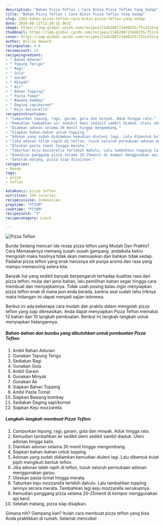 ```yaml
---
description: "Bahan Pizza Teflon | Cara Bikin Pizza Teflon Yang Sedap"
title: "Bahan Pizza Teflon | Cara Bikin Pizza Teflon Yang Sedap"
slug: 1261-bahan-pizza-teflon-cara-bikin-pizza-teflon-yang-sedap
date: 2020-08-11T12:39:15.063Z
image: https://img-global.cpcdn.com/recipes/214b286723a60255/751x532cq70/pizza-teflon-foto-resep-utama.jpg
thumbnail: https://img-global.cpcdn.com/recipes/214b286723a60255/751x532cq70/pizza-teflon-foto-resep-utama.jpg
cover: https://img-global.cpcdn.com/recipes/214b286723a60255/751x532cq70/pizza-teflon-foto-resep-utama.jpg
author: Willie Howard
ratingvalue: 4.6
reviewcount: 13
recipeingredient:
- " Bahan Adonan"
- " Tepung Terigu"
- " Ragi"
- " Gula"
- " Garam"
- " Minyak"
- " Air"
- " Bahan Topping"
- " Pasta Tomat"
- " Bawang bombay"
- " Daging sapikornet"
- " Keju mozzarella"
recipeinstructions:
- "Campurkan tepung, ragi, garam, gula dan minyak. Aduk hingga rata."
- "Kemudian tambahkan air sedikit demi sedikit sambil diaduk. Uleni adonan hingga kalis."
- "Diamkan adonan selama 30 menit hingga mengembang."
- "Siapkan bahan-bahan untuk topping."
- "Adonan yang sudah didiamkan kemudian diuleni lagi. Lalu dibentuk bulat pipih mengikuti bentuk teflon."
- "Jika adonan telah rapih di teflon, tusuk seluruh permukaan adonan menggunakan garpu."
- "Oleskan pasta tomat hingga merata."
- "Taburkan keju mozzarella terlebih dahulu. Lalu tambahkan topping lainnya secara merata. Tambahkan lagi keju mozzarella secukupnya."
- "Kemudian panggang pizza selama 20-25menit di kompor menggunakan api kecil."
- "Setelah matang, pizza siap disajikan."
categories:
- Resep
tags:
- pizza
- teflon

katakunci: pizza teflon 
nutrition: 194 calories
recipecuisine: Indonesian
preptime: "PT32M"
cooktime: "PT39M"
recipeyield: "3"
recipecategory: Lunch

---
```



![Pizza Teflon](https://img-global.cpcdn.com/recipes/214b286723a60255/751x532cq70/pizza-teflon-foto-resep-utama.jpg)

Bunda Sedang mencari ide resep pizza teflon yang Mudah Dan Praktis? Cara Memasaknya memang susah-susah gampang. andaikata keliru mengolah maka hasilnya tidak akan memuaskan dan bahkan tidak sedap. Padahal pizza teflon yang enak harusnya sih punya aroma dan rasa yang mampu memancing selera kita.



Banyak hal yang sedikit banyak berpengaruh terhadap kualitas rasa dari pizza teflon, mulai dari jenis bahan, lalu pemilihan bahan segar hingga cara membuat dan menyajikannya. Tidak usah pusing kalau ingin menyiapkan pizza teflon enak di mana pun anda berada, karena asal sudah tahu triknya maka hidangan ini dapat menjadi sajian istimewa.


Berikut ini ada beberapa cara mudah dan praktis dalam mengolah pizza teflon yang siap dikreasikan. Anda dapat menyiapkan Pizza Teflon memakai 12 bahan dan 10 langkah pembuatan. Berikut ini langkah-langkah untuk menyiapkan hidangannya.

<!--inarticleads1-->

##### Bahan-bahan dan bumbu yang dibutuhkan untuk pembuatan Pizza Teflon:

1. Ambil  Bahan Adonan
1. Gunakan  Tepung Terigu
1. Sediakan  Ragi
1. Gunakan  Gula
1. Ambil  Garam
1. Gunakan  Minyak
1. Gunakan  Air
1. Siapkan  Bahan Topping
1. Ambil  Pasta Tomat
1. Siapkan  Bawang bombay
1. Sediakan  Daging sapi/kornet
1. Siapkan  Keju mozzarella




<!--inarticleads2-->

##### Langkah-langkah membuat Pizza Teflon:

1. Campurkan tepung, ragi, garam, gula dan minyak. Aduk hingga rata.
1. Kemudian tambahkan air sedikit demi sedikit sambil diaduk. Uleni adonan hingga kalis.
1. Diamkan adonan selama 30 menit hingga mengembang.
1. Siapkan bahan-bahan untuk topping.
1. Adonan yang sudah didiamkan kemudian diuleni lagi. Lalu dibentuk bulat pipih mengikuti bentuk teflon.
1. Jika adonan telah rapih di teflon, tusuk seluruh permukaan adonan menggunakan garpu.
1. Oleskan pasta tomat hingga merata.
1. Taburkan keju mozzarella terlebih dahulu. Lalu tambahkan topping lainnya secara merata. Tambahkan lagi keju mozzarella secukupnya.
1. Kemudian panggang pizza selama 20-25menit di kompor menggunakan api kecil.
1. Setelah matang, pizza siap disajikan.




Gimana nih? Gampang kan? Itulah cara membuat pizza teflon yang bisa Anda praktikkan di rumah. Selamat mencoba!
